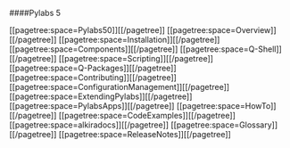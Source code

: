 ####Pylabs 5

[[pagetree:space=Pylabs50]][[/pagetree]]
[[pagetree:space=Overview]][[/pagetree]]
[[pagetree:space=Installation]][[/pagetree]]
[[pagetree:space=Components]][[/pagetree]]
[[pagetree:space=Q-Shell]][[/pagetree]]
[[pagetree:space=Scripting]][[/pagetree]]
[[pagetree:space=Q-Packages]][[/pagetree]]
[[pagetree:space=Contributing]][[/pagetree]]
[[pagetree:space=ConfigurationManagement]][[/pagetree]]
[[pagetree:space=ExtendingPylabs]][[/pagetree]]
[[pagetree:space=PylabsApps]][[/pagetree]]
[[pagetree:space=HowTo]][[/pagetree]]
[[pagetree:space=CodeExamples]][[/pagetree]]
[[pagetree:space=alkiradocs]][[/pagetree]]
[[pagetree:space=Glossary]][[/pagetree]]
[[pagetree:space=ReleaseNotes]][[/pagetree]]